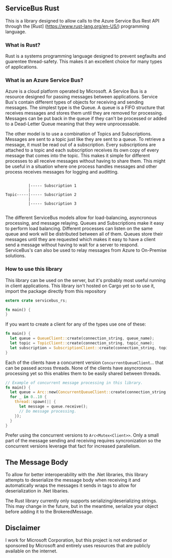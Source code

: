 ## ServiceBus Rust

This is a library designed to allow calls to the Azure Service Bus Rest API through the [Rust] (https://www.rust-lang.org/en-US/) 
programming language.

### What is Rust?

Rust is a systems programming language designed to prevent segfaults and guarentee thread-safety. This makes it an excellent choice
for many types of applications.

### What is an Azure Service Bus?

Azure is a cloud platform operated by Microsoft. A Service Bus is a resource designed for passing messages between applications.
Service Bus's contain different types of objects for receiving and sending messages. The simplest type is the Queue. A queue is a 
FIFO structure that receives messages and stores them until they are removed for processing. Messages can be put back in the queue
if they can't be processed or added to a Dead-Letter Queue meaning that they were unprocessable.

The other model is to use a combination of Topics and Subscriptions. Messages are sent to a topic just like they are sent to a queue.
To retrieve a message, it must be read out of a subscription. Every subscriptions are attached to a topic and each 
subscription receives its own copy of every message that comes into the topic. This makes it simple for different processes 
to all receive messages without having to share them. This might be useful in a situation where one process handles messages 
and other process receives messages for logging and auditting.


```

          |----- Subscription 1
          |
Topic-----|----- Subscription 2
          |
          |----- Subscription 3
          
```

The different ServiceBus models allow for load-balancing, asyncronous processing, and message relaying. Queues and Subscriptions
make it easy to perform load balancing. Different processes can listen on the same queue and work will be distributed between all of them.
Queues store their messages until they are requested which makes it easy to have a client send a message without having to wait for a 
server to respond. ServiceBus's can also be used to relay messages from Azure to On-Premise solutions.

### How to use this library

This library can be used on the server, but it's probably most useful running in client applications. This library isn't hosted on Cargo
yet so to use it, import the package directly from this repository

```rust
extern crate servicebus_rs;

fn main() {
}
```

If you want to create a client for any of the types use one of these:

```rust
fn main() {
  let queue = QueueClient::create(connection_string, queue_name);
  let topic = TopicClient::create(connection_string, topic_name);
  let subscription = SubscriptionClient::create(connection_string, topic_name, subscription_name);
}
```

Each of the clients have a concurrent version `ConcurrentQueueClient`... that can be passed across threads. None of the clients
have asyncronous processing yet so this enables them to be easily shared between threads.

```rust
// Example of concurrent message processing in this library.
fn main() {
  let queue = Arc::new(ConcurrentQueueClient::create(connection_string, queue_name));
  for _ in 0..10 {
    thread::spawn(|| {
      let message = queue.receive();
      // Do message processing.
    });
  }
}
```

Prefer using the concurrent versions to `Arc<Mutex<Client>>`. Only a small part of the message sending and receiving requires
syncronization so the concurrent versions leverage that fact for increased parallelism.

## The Message Body

To allow for better interoperability with the .Net libraries, this library attempts to deserialize the message body when receiving
it and automatically wraps the messages it sends in <string></string> tags to allow for deserialization in .Net libaries.

The Rust library currently only supports serializing/deserializing strings. This may change in the future, but in the meantime,
serialize your object before adding it to the BrokeredMessage.

## Disclaimer

I work for Microsoft Corporation, but this project is not endorsed or sponsored by Microsoft and entirely uses resources that are
publicly available on the internet.
